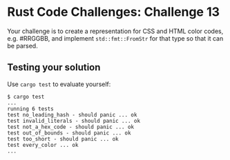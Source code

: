 # Rust Code Challenges: Challenge 13

Your challenge is to create a representation for CSS and HTML 
color codes, e.g. #RRGGBB, and implement `std::fmt::FromStr` for that
type so that it can be parsed.


## Testing your solution

Use `cargo test` to evaluate yourself:

```console
$ cargo test
...
running 6 tests
test no_leading_hash - should panic ... ok
test invalid_literals - should panic ... ok
test not_a_hex_code - should panic ... ok
test out_of_bounds - should panic ... ok
test too_short - should panic ... ok
test every_color ... ok
...
```
